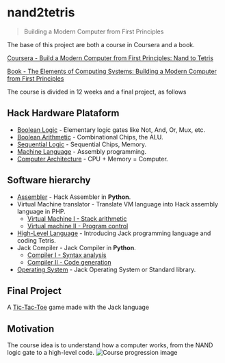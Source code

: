 # nand2tetris
> Building a Modern Computer from First Principles

The base of this project are both a course in Coursera and a book.

[Coursera - Build a Modern Computer from First Principles: Nand to Tetris](https://www.coursera.org/learn/build-a-computer)

[Book - The Elements of Computing Systems: Building a Modern Computer from First Principles](https://www.amazon.com/Elements-Computing-Systems-Building-Principles/dp/0262640686)

The course is divided in 12 weeks and a final project, as follows

## Hack Hardware Plataform
- [Boolean Logic](https://github.com/SamuelGadiel/nand2tetris/tree/master/Week1) - Elementary logic gates like Not, And, Or, Mux, etc.
- [Boolean Arithmetic](https://github.com/SamuelGadiel/nand2tetris/tree/master/Week2) - Combinational Chips, the ALU.
- [Sequential Logic](https://github.com/SamuelGadiel/nand2tetris/tree/master/Week3) - Sequential Chips, Memory.
- [Machine Language](https://github.com/SamuelGadiel/nand2tetris/tree/master/Week4) - Assembly programming.
- [Computer Architecture](https://github.com/SamuelGadiel/nand2tetris/tree/master/Week5) - CPU + Memory = Computer.

## Software hierarchy
- [Assembler](https://github.com/SamuelGadiel/nand2tetris/tree/master/Week6) - Hack Assembler in **Python**.
- Virtual Machine translator - Translate VM language into Hack assembly language in PHP.
  - [Virtual Machine I - Stack arithmetic](https://github.com/SamuelGadiel/nand2tetris/tree/master/Week7)
  - [Virtual machine II - Program control](https://github.com/SamuelGadiel/nand2tetris/tree/master/Week8)
- [High-Level Language](https://github.com/SamuelGadiel/nand2tetris/tree/master/Week9) - Introducing Jack programming language and coding Tetris.
- Jack Compiler - Jack Compiler in **Python**.
  - [Compiler I - Syntax analysis](https://github.com/SamuelGadiel/nand2tetris/tree/master/Week10)
  - [Compiler II - Code generation](https://github.com/SamuelGadiel/nand2tetris/tree/master/Week11)
- [Operating System](https://github.com/SamuelGadiel/nand2tetris/tree/master/Week12) - Jack Operating System or Standard library.

## Final Project
A [Tic-Tac-Toe](https://github.com/SamuelGadiel/nand2tetris/tree/master/Jogo%20da%20Velha) game made with the Jack language

## Motivation
The course idea is to understand how a computer works, from the NAND logic gate to a high-level code.
![Course progression image](https://miro.medium.com/max/1400/1*MAeq1jz7XNpWQeJIx7U72Q.png)
